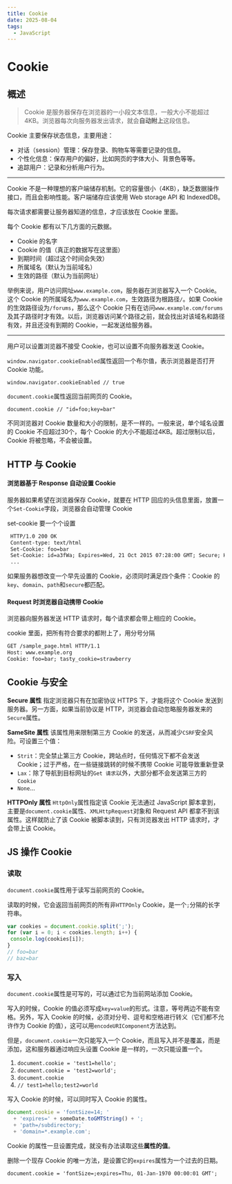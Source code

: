 ```yaml
---
title: Cookie
date: 2025-08-04
tags:
  - JavaScript
---
```

# Cookie

## 概述

> Cookie 是服务器保存在浏览器的一小段文本信息，一般大小不能超过4KB。浏览器每次向服务器发出请求，就会**自动附上**这段信息。

Cookie 主要保存状态信息，主要用途：

- 对话（session）管理：保存登录、购物车等需要记录的信息。
- 个性化信息：保存用户的偏好，比如网页的字体大小、背景色等等。
- 追踪用户：记录和分析用户行为。

---

Cookie 不是一种理想的客户端储存机制。它的容量很小（4KB），缺乏数据操作接口，而且会影响性能。客户端储存应该使用 Web storage API 和 IndexedDB。

每次请求都需要让服务器知道的信息，才应该放在 Cookie 里面。

每个 Cookie 都有以下几方面的元数据。

- Cookie 的名字
- Cookie 的值（真正的数据写在这里面）
- 到期时间（超过这个时间会失效）
- 所属域名（默认为当前域名）
- 生效的路径（默认为当前网址）

举例来说，用户访问网址`www.example.com`，服务器在浏览器写入一个 Cookie。这个 Cookie 的所属域名为`www.example.com`，生效路径为根路径`/`。如果 Cookie 的生效路径设为`/forums`，那么这个 Cookie 只有在访问`www.example.com/forums`及其子路径时才有效。以后，浏览器访问某个路径之前，就会找出对该域名和路径有效，并且还没有到期的 Cookie，一起发送给服务器。

---

用户可以设置浏览器不接受 Cookie，也可以设置不向服务器发送 Cookie。

`window.navigator.cookieEnabled`属性返回一个布尔值，表示浏览器是否打开 Cookie 功能。

`window.navigator.cookieEnabled // true`

`document.cookie`属性返回当前网页的 Cookie。

 `document.cookie // "id=foo;key=bar"`

不同浏览器对 Cookie 数量和大小的限制，是不一样的。一般来说，单个域名设置的 Cookie 不应超过30个，每个 Cookie 的大小不能超过4KB。超过限制以后，Cookie 将被忽略，不会被设置。


## HTTP 与 Cookie

#### 浏览器基于 Response 自动设置  Cookie

服务器如果希望在浏览器保存 Cookie，就要在 HTTP 回应的头信息里面，放置一个`Set-Cookie`字段，浏览器会自动管理 Cookie

set-cookie 要一个个设置

```txt
 HTTP/1.0 200 OK
 Content-type: text/html
 Set-Cookie: foo=bar
 Set-Cookie: id=a3fWa; Expires=Wed, 21 Oct 2015 07:28:00 GMT; Secure; HttpOnly
 ...
```

如果服务器想改变一个早先设置的 Cookie，必须同时满足四个条件：Cookie 的`key`、`domain`、`path`和`secure`都匹配。

#### Request 时浏览器自动携带 Cookie

浏览器向服务器发送 HTTP 请求时，每个请求都会带上相应的 Cookie。

cookie 里面，把所有符合要求的都附上了，用分号分隔

```txt
GET /sample_page.html HTTP/1.1
Host: www.example.org
Cookie: foo=bar; tasty_cookie=strawberry
```
## Cookie 与安全

**Secure 属性**
指定浏览器只有在加密协议 HTTPS 下，才能将这个 Cookie 发送到服务器。另一方面，如果当前协议是 HTTP，浏览器会自动忽略服务器发来的`Secure`属性。

**SameSite 属性**
该属性用来限制第三方 Cookie 的发送，从而减少`CSRF`安全风险。可设置三个值：
- `Strit`：完全禁止第三方 Cookie，跨站点时，任何情况下都不会发送 Cookie；过于严格，在一些链接跳转的时候不携带 Cookie 可能导致重新登录
- `Lax`：除了导航到目标网址的`Get 请求`以外，大部分都不会发送第三方的 `Cookie`
- `None`...

**HTTPOnly 属性**
`HttpOnly`属性指定该 Cookie 无法通过 JavaScript 脚本拿到，主要是`document.cookie`属性、`XMLHttpRequest`对象和 Request API 都拿不到该属性。这样就防止了该 Cookie 被脚本读到，只有浏览器发出 HTTP 请求时，才会带上该 Cookie。


## JS 操作 Cookie

### 读取

`document.cookie`属性用于读写当前网页的 Cookie。

读取的时候，它会返回当前网页的所有非`HTTPOnly` Cookie，是一个`;`分隔的长字符串。

```js
var cookies = document.cookie.split(';');
for (var i = 0; i < cookies.length; i++) {
 console.log(cookies[i]);
}
// foo=bar
// baz=bar
```

### 写入

`document.cookie`属性是可写的，可以通过它为当前网站添加 Cookie。

写入的时候，Cookie 的值必须写成`key=value`的形式。注意，等号两边不能有空格。另外，写入 Cookie 的时候，必须对分号、逗号和空格进行转义（它们都不允许作为 Cookie 的值），这可以用`encodeURIComponent`方法达到。

但是，`document.cookie`一次只能写入一个 Cookie，而且写入并不是覆盖，而是添加，这和服务器通过响应头设置 Cookie 是一样的，一次只能设置一个。

1. `document.cookie = 'test1=hello';`
2. `document.cookie = 'test2=world';`
3. `document.cookie`
4. `// test1=hello;test2=world`

写入 Cookie 的时候，可以同时写入 Cookie 的属性。

```js
document.cookie = 'fontSize=14; '
  + 'expires=' + someDate.toGMTString() + '; 
  + 'path=/subdirectory;`
  + 'domain=*.example.com';
```

Cookie 的属性一旦设置完成，就没有办法读取这些**属性的值**。

删除一个现存 Cookie 的唯一方法，是设置它的`expires`属性为一个过去的日期。

`document.cookie = 'fontSize=;expires=Thu, 01-Jan-1970 00:00:01 GMT';`
